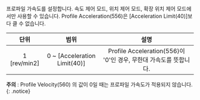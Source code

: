 프로파일 가속도를 설정합니다. 속도 제어 모드, 위치 제어 모드, 확장 위치 제어 모드에서만 사용할 수 있습니다. Profile Acceleration(556)은 [Acceleration Limit(40)]보다 클 수 없습니다.

|     단위     |             범위             |                               설명                                |
|:------------:|:----------------------------:|:-----------------------------------------------------------------:|
| 1 [rev/min2] | 0 ~ [Acceleration Limit(40)] | Profile Acceleration(556)이 '0'인 경우, 무한대 가속도를 뜻합니다. |

**주의** : Profile Velocity(560) 의 값이 0일 때는 프로파일 가속도가 적용되지 않습니다.
{: .notice}
